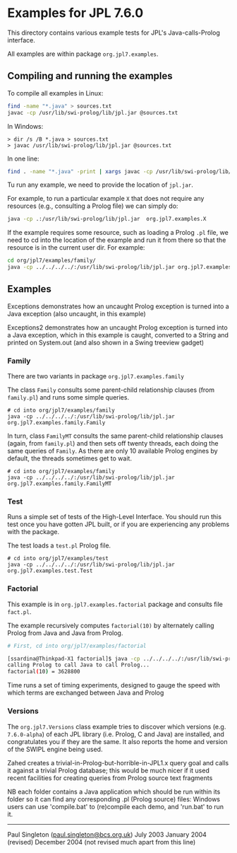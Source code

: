 # Examples for JPL 7.6.0

This directory contains various example tests for JPL's Java-calls-Prolog interface.

All examples are within package `org.jpl7.examples`.

## Compiling and running the examples

To compile all examples in Linux:

```bash
find -name "*.java" > sources.txt
javac -cp /usr/lib/swi-prolog/lib/jpl.jar @sources.txt
```

In Windows:

```:: Windows
> dir /s /B *.java > sources.txt
> javac /usr/lib/swi-prolog/lib/jpl.jar @sources.txt
```

In one line: 

```bash
find . -name "*.java" -print | xargs javac -cp /usr/lib/swi-prolog/lib/jpl.jar
```

Tu run any example, we need to provide the location of `jpl.jar`.

For example, to run a particular example `X` that does not require any resources (e.g., consulting a Prolog file) we can simply do:

```bash
java -cp .:/usr/lib/swi-prolog/lib/jpl.jar  org.jpl7.examples.X
```

If the example requires some resource, such as loading a Prolog `.pl` file, we need to cd into the location of the example and run it from there so that the resource is in the current user dir. For example:

```bash
cd org/jpl7/examples/family/
java -cp ../../../../:/usr/lib/swi-prolog/lib/jpl.jar org.jpl7.examples.family.Family
```


## Examples

Exceptions
	demonstrates how an uncaught Prolog exception is turned
	into a Java exception (also uncaught, in this example)

Exceptions2
	demonstrates how an uncaught Prolog exception is turned
	into a Java exception, which in this example is caught,
	converted to a String and printed on System.out (and
	also shown in a Swing treeview gadget)

### Family

There are two variants in package `org.jpl7.examples.family`

The class `Family` consults some parent-child relationship clauses (from `family.pl`) and runs some simple queries.

```
# cd into org/jpl7/examples/family
java -cp ../../../../:/usr/lib/swi-prolog/lib/jpl.jar org.jpl7.examples.family.Family
```


In turn, class `FamilyMT` consults the same parent-child relationship clauses (again, from `family.pl`) and then sets off twenty threads, each doing the
same queries of `Family`.  As there are only 10 available Prolog engines by default, the threads sometimes get to wait.

```
# cd into org/jpl7/examples/family
java -cp ../../../../:/usr/lib/swi-prolog/lib/jpl.jar org.jpl7.examples.family.FamilyMT
```
### Test
	
Runs a simple set of tests of the High-Level Interface. You should run this test once you have gotten JPL built, or if you are experiencing any problems with the package.

The test loads a `test.pl` Prolog file.

```
# cd into org/jpl7/examples/test
java -cp ../../../../:/usr/lib/swi-prolog/lib/jpl.jar org.jpl7.examples.test.Test
```

### Factorial

This example is in `org.jpl7.examples.factorial` package and consults file `fact.pl`.

The example recursively computes `factorial(10)` by alternately calling Prolog from Java and Java from Prolog.

```bash
# First, cd into org/jpl7/examples/factorial

[ssardina@Thinkpad-X1 factorial]$ java -cp ../../../../:/usr/lib/swi-prolog/lib/jpl.jar org.jpl7.examples.factorial.Factorial
calling Prolog to call Java to call Prolog...
factorial(10) = 3628800
```


Time
	runs a set of timing experiments, designed to gauge the speed
	with which terms are exchanged between Java and Prolog

### Versions

The `org.jpl7.Versions` class example tries to discover which versions (e.g. `7.6.0-alpha`) of each JPL library (i.e. Prolog, C and Java) are installed, and congratulates you if they are the same. It also reports the home and version of the SWIPL engine being used.

Zahed
	creates a trivial-in-Prolog-but-horrible-in-JPL1.x query goal
	and calls it against a trivial Prolog database; this would be much
	nicer if it used recent facilities for creating queries from
	Prolog source text fragments

NB each folder contains a Java application which should be run within
its folder so it can find any corresponding .pl (Prolog source) files:
Windows users can use 'compile.bat' to (re)compile each demo, and
'run.bat' to run it.

----

Paul Singleton (paul.singleton@bcs.org.uk)
July 2003
January 2004 (revised)
December 2004 (not revised much apart from this line)